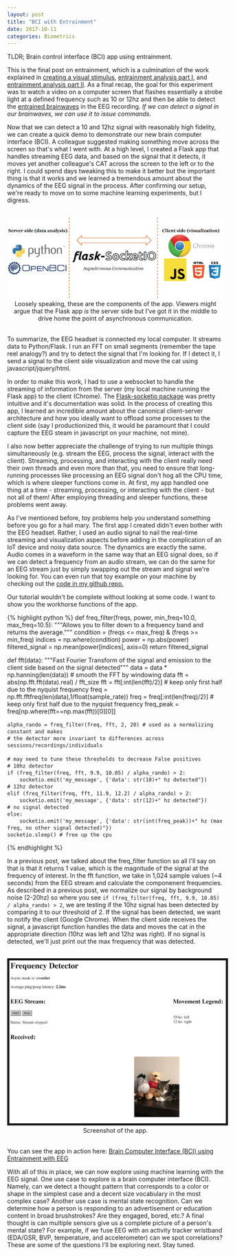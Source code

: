 ```yaml
---
layout: post
title: "BCI with Entrainment"
date: 2017-10-11
categories: Biometrics
---
```

TLDR; Brain control interface (BCI) app using entrainment.

This is the final post on entrainment, which is a culmination of the work explained in <a href="{% post_url 2017-10-09-entrainment %}" target="_blank">creating a visual stimulus</a>, <a href="{% post_url 2017-10-10-detecting-entrainment-part-1 %}" target="_blank">entrainment analysis part I</a>, and <a href="{% post_url 2017-10-10-detecting-entrainment-part-2 %}" target="_blank">entrainment analysis part II</a>. As a final recap, the goal for this experiment was to watch a video on a computer screen that flashes essentially a strobe light at a defined frequency such as 10 or 12hz and then be able to detect the <a href="https://en.wikipedia.org/wiki/Brainwave_entrainment" target="_blank">entrained brainwaves</a> in the EEG recording. *If we can detect a signal in our brainwaves, we can use it to issue commands.* 

Now that we can detect a 10 and 12hz signal with reasonably high fidelity, we can create a quick demo to demonstrate our new brain computer interface (BCI). A colleague suggested making something move across the screen so that's what I went with. At a high level, I created a Flask app that handles streaming EEG data, and based on the signal that it detects, it moves yet another colleague's CAT across the screen to the left or to the right. I could spend days tweaking this to make it better but the important thing is that it works and we learned a tremendous amount about the dynamics of the EEG signal in the process. After confirming our setup, we're ready to move on to some machine learning experiments, but I digress.

<br>
<div style="text-align:center;"><img src="/assets/entrainment/flask_app_architecture.png"></div>
<div style="text-align:center;">Loosely speaking, these are the components of the app. Viewers might argue that the Flask app <i>is</i> the server side but I've got it in the middle to drive home the point of asynchronous communication.</div>
<br>

To summarize, the EEG headset is connected my local computer. It streams data to Python/Flask. I run an FFT on small segments (remember the tape reel analogy?) and try to detect the signal that I'm looking for. If I detect it, I send a signal to the client side visualization and move the cat using javascript/jquery/html.

In order to make this work, I had to use a websocket to handle the streaming of information from the server (my local machine running the Flask app) to the client (Chrome). The <a href="https://flask-socketio.readthedocs.io/en/latest/">Flask-socketio package</a> was pretty intuitive and it's documentation was solid. In the process of creating this app, I learned an incredible amount about the canonical client-server architecture and how you ideally want to offload some processes to the client side (say I productionized this, it would be paramount that I could capture the EEG steam in javascript on your machine, not mine).

I also now better appreciate the challenge of trying to run multiple things simultaneously (e.g. stream the EEG, process the signal, interact with the client). Streaming, processing, and interacting with the client really need their own threads and even more than that, you need to ensure that long-running processes like processing an EEG signal don't hog all the CPU time, which is where sleeper functions come in. At first, my app handled one thing at a time - streaming, processing, or interacting with the client - but not all of them! After employing threading and sleeper functions, these problems went away.

As I've mentioned before, toy problems help you understand something before you go for a hail mary. The first app I created didn't even bother with the EEG headset. Rather, I used an audio signal to nail the real-time streaming and visualization aspects before adding in the complication of an IoT device and noisy data source. The dynamics are exactly the same. Audio comes in a waveform in the same way that an EEG signal does, so if we can detect a frequency from an audio stream, we can do the same for an EEG stream just by simply swapping out the stream and signal we're looking for. You can even run that toy example on your machine by checking out the <a href="https://github.com/ToddMorrill/EEG/tree/master/frequency_detector" target="_blank">code in my github repo.</a>

Our tutorial wouldn't be complete without looking at some code. I want to show you the workhorse functions of the app.

{% highlight python %}
def freq_filter(freqs, power, min_freq=10.0, max_freq=10.5):
    """Allows you to filter down to a frequency band and returns the average."""
    condition = (freqs <= max_freq) & (freqs >= min_freq)
    indices = np.where(condition)
    power = np.abs(power)
    filtered_signal = np.mean(power[indices], axis=0)
    return filtered_signal

def fft(data):
    """Fast Fourier Transform of the signal and emission to the client side based on the signal detected"""
    data = data * np.hanning(len(data)) # smooth the FFT by windowing data
    fft = abs(np.fft.fft(data).real) / fft_size
    fft = fft[:int(len(fft)/2)] # keep only first half due to the nyquist frequency
    freq = np.fft.fftfreq(len(data),1/float(sample_rate))
    freq = freq[:int(len(freq)/2)] # keep only first half due to the nyquist frequency
    freq_peak = freq[np.where(fft==np.max(fft))[0][0]]

    alpha_rando = freq_filter(freq, fft, 2, 20) # used as a normalizing constant and makes
    # the detector more invariant to differences across sessions/recordings/individuals
    
    # may need to tune these thresholds to decrease False positives
    # 10hz detector
    if (freq_filter(freq, fft, 9.9, 10.05) / alpha_rando) > 2:
        socketio.emit('my_message', {'data': str(10)+" hz detected"})
    # 12hz detector
    elif (freq_filter(freq, fft, 11.9, 12.2) / alpha_rando) > 2:
        socketio.emit('my_message', {'data': str(12)+" hz detected"})
    # no signal detected
    else:
        socketio.emit('my_message', {'data': str(int(freq_peak))+" hz (max freq, no other signal detected)"})
    socketio.sleep() # free up the cpu
{% endhighlight %}

In a previous post, we talked about the freq_filter function so all I'll say on that is that it returns 1 value, which is the magnitude of the signal at the frequency of interest. In the fft function, we take in 1,024 sample values (~4 seconds) from the EEG stream and calculate the componenent frequencies. As described in a previous post, we normalize our signal by background noise (2-20hz) so where you see `if (freq_filter(freq, fft, 9.9, 10.05) / alpha_rando) > 2`, we are testing if the 10hz signal has been detected by comparing it to our threshold of 2. If the signal has been detected, we want to notify the client (Google Chrome). When the client side receives the signal, a javascript function handles the data and moves the cat in the appropriate direction (10hz was left and 12hz was right). If no signal is detected, we'll just print out the max frequency that was detected.

<br>
<div style="text-align:center;"><img border="5" src="/assets/entrainment/app_screenshot.png"></div>
<div style="text-align:center;">Screenshot of the app.</div>
<br>

You can see the app in action here: <a href="https://www.youtube.com/watch?v=f81T0KcprpM" target="_blank">Brain Computer Interface (BCI) using Entrainment with EEG</a>

With all of this in place, we can now explore using machine learning with the EEG signal. One use case to explore is a brain computer interface (BCI). Namely, can we detect a thought pattern that corresponds to a color or shape in the simplest case and a decent size vocabulary in the most complex case? Another use case is mental state recognition. Can we determine how a person is responding to an advertisement or education content in broad brushstrokes? Are they engaged, bored, etc.? A final thought is can multiple sensors give us a complete picture of a person's mental state? For example, if we fuse EEG with an activity tracker wristband (EDA/GSR, BVP, temperature, and accelerometer) can we spot correlations? These are some of the questions I'll be exploring next. Stay tuned.